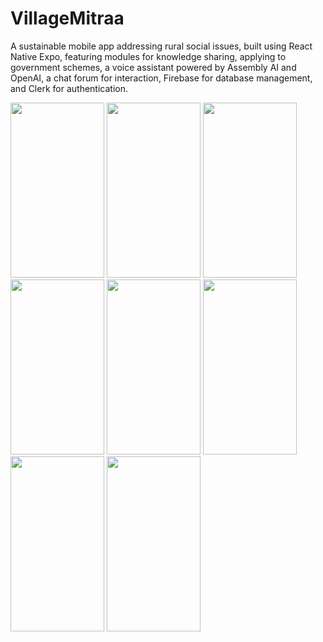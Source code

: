 # VillageMitraa
A sustainable mobile app addressing rural social issues, built using React Native Expo, featuring modules for knowledge sharing, applying to government schemes, a voice assistant powered by Assembly AI and OpenAI, a chat forum for interaction, Firebase for database management, and Clerk for authentication.

<img src="https://github.com/user-attachments/assets/33b98037-d3aa-4d4f-b387-e1d9a23aa2e5" width="150" height="280">
<img src="https://github.com/user-attachments/assets/323d54ba-e072-480f-844b-460133f2a311" width="150" height="280">
<img src="https://github.com/user-attachments/assets/6e3f5139-1dc0-4417-b60a-dc510ac1c919" width="150" height="280">
<img src="https://github.com/user-attachments/assets/7ccf9e7b-74bd-4307-95e4-88bb38d3c6c6" width="150" height="280">
<img src="https://github.com/user-attachments/assets/f61cfa58-ae8b-4319-801b-89310a1c5ac9" width="150" height="280">
<img src="https://github.com/user-attachments/assets/3f0ec626-863c-42a6-856f-1488e10849d7" width="150" height="280">
<img src="https://github.com/user-attachments/assets/db96c66a-49a8-442d-80f5-024c7e2e3252" width="150" height="280">
<img src="https://github.com/user-attachments/assets/155af6e4-34a6-40db-ba58-5db0eced0727" width="150" height="280">





